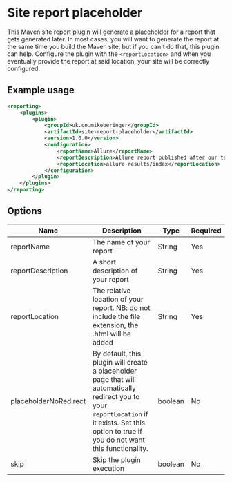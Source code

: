 # Site report placeholder

This Maven site report plugin will generate a placeholder for a report that gets generated later. In most cases, you will want to generate the report at the same time you build the Maven site, but if you can't do that, this plugin can help. Configure the plugin with the `<reportLocation>` and when you eventually provide the report at said location, your site will be correctly configured.

## Example usage

```xml
<reporting>
    <plugins>
        <plugin>
            <groupId>uk.co.mikeberinger</groupId>
            <artifactId>site-report-placeholder</artifactId>
            <version>1.0.0</version>
            <configuration>
                <reportName>Allure</reportName>
                <reportDescription>Allure report published after our test suites have been run</reportDescription>
                <reportLocation>allure-results/index</reportLocation>
            </configuration>
        </plugin>
    </plugins>
</reporting>
```

## Options

| Name              | Description                                                                                                                                                                               | Type    | Required |
|-------------------|-------------------------------------------------------------------------------------------------------------------------------------------------------------------------------------------|---------|----------|
| reportName        | The name of your report                                                                                                                                                                   | String  | Yes      |
| reportDescription | A short description of your report                                                                                                                                                        | String  | Yes      |
| reportLocation    | The relative location of your report. NB: do not include the file extension, the .html will be added                                                                                      | String  | Yes      |
| placeholderNoRedirect | By default, this plugin will create a placeholder page that will automatically redirect you to your `reportLocation` if it exists. Set this option to true if you do not want this functionality. | boolean | No       |
| skip              | Skip the plugin execution                                                                                                                                                                 | boolean | No       |